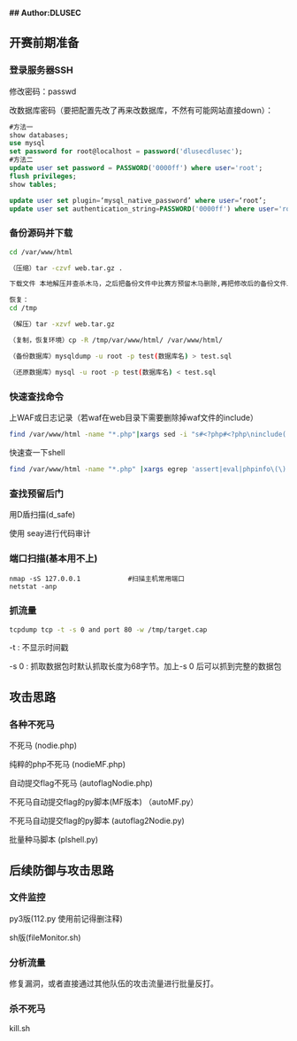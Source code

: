 **## Author:DLUSEC**

## 开赛前期准备

### 登录服务器SSH

修改密码：passwd

改数据库密码（要把配置先改了再来改数据库，不然有可能网站直接down）：

```sql
#方法一
show databases;
use mysql
set password for root@localhost = password('dlusecdlusec');
#方法二
update user set password = PASSWORD('0000ff') where user='root';
flush privileges;
show tables;

update user set plugin=‘mysql_native_password’ where user=‘root’;
update user set authentication_string=PASSWORD('0000ff') where user='root';


```

### 备份源码并下载

```sh
cd /var/www/html

（压缩）tar -czvf web.tar.gz .

下载文件 本地解压并查杀木马，之后把备份文件中比赛方预留木马删除,再把修改后的备份文件上传回服务器（防止之后把木马上传回去）上传到 /tmp

恢复：
cd /tmp 

（解压）tar -xzvf web.tar.gz 

（复制，恢复环境）cp -R /tmp/var/www/html/ /var/www/html/ 

（备份数据库）mysqldump -u root -p test(数据库名) > test.sql

（还原数据库）mysql -u root -p test(数据库名) < test.sql 
```

### 快速查找命令

上WAF或日志记录（若waf在web目录下需要删除掉waf文件的include）

```sh
find /var/www/html -name "*.php"|xargs sed -i "s#<?php#<?php\ninclude('/var/www/html/php_log.php');\n#g"
```

快速查一下shell

```sh
find /var/www/html -name "*.php" |xargs egrep 'assert|eval|phpinfo\(\)|\(base64_decoolcode|shell_exec|passthru|file_put_contents\(\.\*\$|base64_decode\('
```

### 查找预留后门

用D盾扫描(d_safe)

使用 seay进行代码审计

### 端口扫描(基本用不上)

```
nmap -sS 127.0.0.1            #扫描主机常用端口
netstat -anp
```

### 抓流量

```sh
tcpdump tcp -t -s 0 and port 80 -w /tmp/target.cap
```

-t : 不显示时间戳

-s 0 : 抓取数据包时默认抓取长度为68字节。加上-s 0 后可以抓到完整的数据包

## 攻击思路

### 各种不死马

不死马														(nodie.php)

纯粹的php不死马								(nodieMF.php)

自动提交flag不死马					(autoflagNodie.php)

不死马自动提交flag的py脚本(MF版本) （autoMF.py）

不死马自动提交flag的py脚本	(autoflag2Nodie.py)

批量种马脚本										 	 (plshell.py)

## 后续防御与攻击思路 

### 文件监控

py3版(112.py  使用前记得删注释)

sh版(fileMonitor.sh)

### 分析流量

修复漏洞，或者直接通过其他队伍的攻击流量进行批量反打。

### 杀不死马

kill.sh

